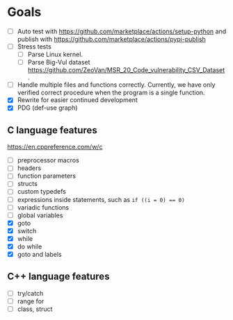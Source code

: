 # Goals

* [ ] Auto test with https://github.com/marketplace/actions/setup-python and publish with https://github.com/marketplace/actions/pypi-publish
* [ ] Stress tests
    * [ ] Parse Linux kernel.
    * [ ] Parse Big-Vul dataset https://github.com/ZeoVan/MSR_20_Code_vulnerability_CSV_Dataset.
* [ ] Handle multiple files and functions correctly. Currently, we have only verified correct procedure when the program is a single function.
* [x] Rewrite for easier continued development
* [x] PDG (def-use graph)

## C language features

https://en.cppreference.com/w/c

* [ ] preprocessor macros
* [ ] headers
* [ ] function parameters
* [ ] structs
* [ ] custom typedefs
* [ ] expressions inside statements, such as `if ((i = 0) == 0)`
* [ ] variadic functions
* [ ] global variables
* [x] goto
* [x] switch
* [x] while
* [x] do while
* [x] goto and labels

## C++ language features

* [ ] try/catch
* [ ] range for
* [ ] class, struct
